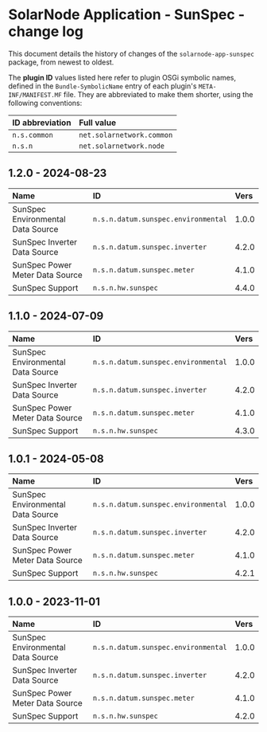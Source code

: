 # SolarNode Application - SunSpec - change log

This document details the history of changes of the `solarnode-app-sunspec` package, from
newest to oldest.

The **plugin ID** values listed here refer to plugin OSGi symbolic names, defined in the
`Bundle-SymbolicName` entry of each plugin's `META-INF/MANIFEST.MF` file. They are abbreviated to
make them shorter, using the following conventions:

| ID abbreviation | Full value                |
|:----------------|:--------------------------|
| `n.s.common`    | `net.solarnetwork.common` |
| `n.s.n`         | `net.solarnetwork.node`   |

## 1.2.0 - 2024-08-23

| Name                              | ID                                  | Vers  |
|:----------------------------------|:------------------------------------|:------|
| SunSpec Environmental Data Source | `n.s.n.datum.sunspec.environmental` | 1.0.0 |
| SunSpec Inverter Data Source      | `n.s.n.datum.sunspec.inverter`      | 4.2.0 |
| SunSpec Power Meter Data Source   | `n.s.n.datum.sunspec.meter`         | 4.1.0 |
| SunSpec Support                   | `n.s.n.hw.sunspec`                  | 4.4.0 |


## 1.1.0 - 2024-07-09

| Name                              | ID                                  | Vers  |
|:----------------------------------|:------------------------------------|:------|
| SunSpec Environmental Data Source | `n.s.n.datum.sunspec.environmental` | 1.0.0 |
| SunSpec Inverter Data Source      | `n.s.n.datum.sunspec.inverter`      | 4.2.0 |
| SunSpec Power Meter Data Source   | `n.s.n.datum.sunspec.meter`         | 4.1.0 |
| SunSpec Support                   | `n.s.n.hw.sunspec`                  | 4.3.0 |


## 1.0.1 - 2024-05-08

| Name                              | ID                                  | Vers  |
|:----------------------------------|:------------------------------------|:------|
| SunSpec Environmental Data Source | `n.s.n.datum.sunspec.environmental` | 1.0.0 |
| SunSpec Inverter Data Source      | `n.s.n.datum.sunspec.inverter`      | 4.2.0 |
| SunSpec Power Meter Data Source   | `n.s.n.datum.sunspec.meter`         | 4.1.0 |
| SunSpec Support                   | `n.s.n.hw.sunspec`                  | 4.2.1 |


## 1.0.0 - 2023-11-01

| Name                              | ID                                  | Vers  |
|:----------------------------------|:------------------------------------|:------|
| SunSpec Environmental Data Source | `n.s.n.datum.sunspec.environmental` | 1.0.0 |
| SunSpec Inverter Data Source      | `n.s.n.datum.sunspec.inverter`      | 4.2.0 |
| SunSpec Power Meter Data Source   | `n.s.n.datum.sunspec.meter`         | 4.1.0 |
| SunSpec Support                   | `n.s.n.hw.sunspec`                  | 4.2.0 |
